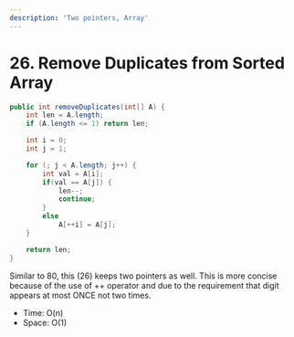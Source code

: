 ```yaml
---
description: 'Two pointers, Array'
---
```


# 26. Remove Duplicates from Sorted Array

```java
public int removeDuplicates(int[] A) {
    int len = A.length;
    if (A.length <= 1) return len;

    int i = 0;
    int j = 1;

    for (; j < A.length; j++) {
        int val = A[i];
        if(val == A[j]) {
            len--;
            continue;
        }
        else
            A[++i] = A[j];
    }

    return len;
}
```

Similar to 80, this \(26\) keeps two pointers as well. This is more concise because of the use of ++ operator and due to the requirement that digit appears at most ONCE not two times.

* Time: O\(n\)
* Space: O\(1\)


